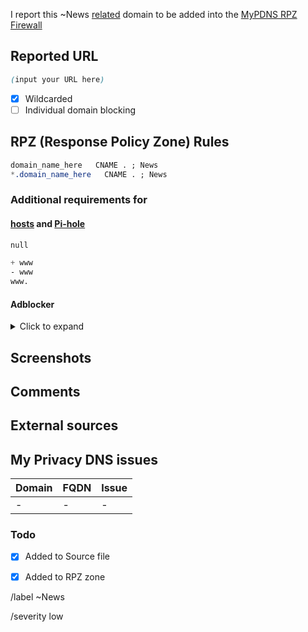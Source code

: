 I report this ~News [related][catinfo] domain to be added into the [MyPDNS RPZ Firewall][mpdrf]

## Reported URL

```css
(input your URL here)
```

- [X] Wildcarded
- [ ] Individual domain blocking

## RPZ (Response Policy Zone) Rules

```css
domain_name_here   CNAME . ; News
*.domain_name_here   CNAME . ; News
```

### Additional requirements for

#### [hosts] and [Pi-hole]

```css
null
```

```css
+ www
- www
www.
```

#### Adblocker
<details><summary>Click to expand</summary>

```css
N/A
```

</details>

## Screenshots
<!-- add screenshot below -->

## Comments
<!-- some comment about this domain -->


## External sources
<!-- add source URL here if you take it from somewhere else -->


## My Privacy DNS issues
| Domain | FQDN | Issue |
| -- | -- | -- |
| - | - | - |

### Todo
- [X] Added to Source file
- [X] Added to RPZ zone


[catinfo]: https://github.com/mypdns/matrix/-/tree/master/source/news
[mpdrf]: https://github.com/mypdns/matrix/
[hosts]: https://kb.mypdns.org/articles/MTX/dns/DnsHosts
[Pi-hole]: https://github.com/mypdns/matrix/-/blob/master/source/porn_filters/README.md#pi-hole

[//]: # ( write SHA-1 value of base domain here )

/label ~News

/severity low
